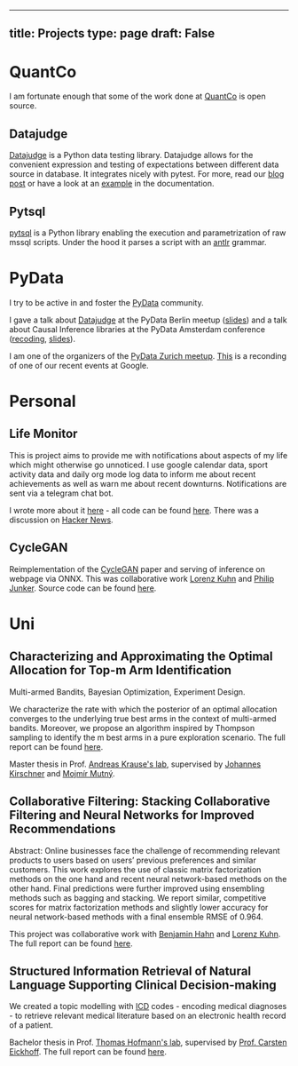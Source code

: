  ---
title: Projects
type: page
draft: False
---

# QuantCo
I am fortunate enough that some of the work done at [QuantCo](https://quantco.com/) is open source.

## Datajudge

[Datajudge](https://github.com/quantco/datajudge) is a Python data testing library. Datajudge allows for the convenient expression and testing of expectations between different data source in database. It integrates nicely with pytest. For more, read our [blog post](https://tech.quantco.com/2022/06/20/datajudge.html) or have a look at an [example](https://datajudge.readthedocs.io/en/latest/examples/example.html) in the documentation.


## Pytsql

[pytsql](https://github.com/Quantco/pytsql) is a Python library enabling the execution and parametrization of raw mssql scripts. Under the hood it parses a script with an [antlr](https://www.antlr.org/) grammar.


# PyData

I try to be active in and foster the [PyData](https://pydata.org/) community.

I gave a talk about [Datajudge](https://github.com/quantco/datajudge) at the PyData Berlin meetup ([slides](https://github.com/kklein/datajudge-presentation/blob/main/slides.pdf)) and a talk about Causal Inference libraries at the PyData Amsterdam conference ([recoding](https://youtu.be/cRS4yZt6OU4?si=YP-ETWSfReUcS9rV), [slides](https://github.com/kklein/pydata_ams/blob/main/slides/slides.pdf)).

I am one of the organizers of the [PyData Zurich meetup](https://www.meetup.com/pydata-zurich/). [This](https://youtu.be/1qeMyC1V94A?si=5k0wTdopT801tySa) is a reconding of one of our recent events at Google.


# Personal

## Life Monitor
This is project aims to provide me with notifications about aspects of my life which might otherwise go unnoticed. I use google calendar data, sport activity data and daily org mode log data to inform me about recent achievements as well as warn me about recent downturns. Notifications are sent via a telegram chat bot.

I wrote more about it [here](https://kevinkle.in/posts/2022-05-21-life_monitor/) - all code can be found [here](https://github.com/kklein/life-monitor). There was a discussion on [Hacker News](https://news.ycombinator.com/item?id=31477851).

## CycleGAN
Reimplementation of the [CycleGAN](https://arxiv.org/abs/1703.10593) paper and serving of inference on webpage via ONNX. This was collaborative work [Lorenz Kuhn](https://lorenzkuhn.com/) and [Philip Junker](https://ch.linkedin.com/in/philip-junker). Source code can be found [here](https://github.com/lorenzkuhn/CycleGanApp).

# Uni

## Characterizing and Approximating the Optimal Allocation for Top-m Arm Identification

Multi-armed Bandits, Bayesian Optimization, Experiment Design.

We characterize the rate with which the posterior of an optimal allocation converges to the underlying true best arms in the context of multi-armed bandits. Moreover, we propose an algorithm inspired by Thompson sampling to identify the m best arms in a pure exploration scenario. The full report can be found [here](https://github.com/kklein/master-thesis/blob/master/thesis.pdf).

Master thesis in Prof. [Andreas Krause's lab](https://las.inf.ethz.ch/krausea), supervised by [Johannes Kirschner](https://las.inf.ethz.ch/people/johannes-kirschner) and [Mojmír Mutný](https://mojmirmutny.github.io/).

## Collaborative Filtering: Stacking Collaborative Filtering and Neural Networks for Improved Recommendations

Abstract: Online businesses face the challenge of recommending relevant products to users based on users’ previous preferences and similar customers. This work explores the use of classic matrix factorization methods on the one hand and recent neural network-based methods on the other hand. Final predictions were further improved using ensembling methods such as bagging and stacking. We report similar, competitive scores for matrix factorization methods and slightly lower accuracy for neural network-based methods with a final ensemble RMSE of 0.964.

This project was collaborative work with [Benjamin Hahn](https://benjaminha.hn/) and [Lorenz Kuhn](https://www.lorenzkuhn.com/). The full report can be found [here](https://github.com/kklein/CILRecommender2018/blob/master/report/report.pdf).

## Structured Information Retrieval of Natural Language Supporting Clinical Decision-making
We created a topic modelling with [ICD](https://en.wikipedia.org/wiki/International_Classification_of_Diseases#ICD-9) codes - encoding medical diagnoses - to retrieve relevant medical literature based on an electronic health record of a patient.

Bachelor thesis in Prof. [Thomas Hofmann's lab](http://www.da.inf.ethz.ch/people/ThomasHofmann/), supervised by [Prof. Carsten Eickhoff](https://brown.edu/Research/AI/people/carsten.html).
The full report can be found [here](https://github.com/kklein/BachelorThesisReport/blob/master/klein.pdf).
